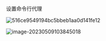 设置命令行代理

![516ce9549194bc5bbeb1aa0d141fe12](D:\ZJU\typoraImg\516ce9549194bc5bbeb1aa0d141fe12.png)

![image-20230509103845018](D:\ZJU\typoraImg\image-20230509103845018.png)

